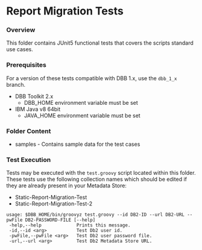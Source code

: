 # Report Migration Tests
### Overview
This folder contains JUnit5 functional tests that covers the scripts standard use cases.

### Prerequisites
For a version of these tests compatible with DBB 1.x, use the `dbb_1_x` branch.
* DBB Toolkit 2.x
    * DBB_HOME environment variable must be set
* IBM Java v8 64bit
    * JAVA_HOME environment variable must be set

### Folder Content
* samples - Contains sample data for the test cases

### Test Execution
Tests may be executed with the `test.groovy` script located within this folder.
These tests use the following collection names which should be edited if they are already present in your Metadata Store:
* Static-Report-Migration-Test
* Static-Report-Migration-Test-2
```
usage: $DBB_HOME/bin/groovyz test.groovy --id DB2-ID --url DB2-URL --pwFile DB2-PASSWORD-FILE [--help]
 -help,--help             Prints this message.
 -id,--id <arg>           Test Db2 user id.
 -pwFile,--pwFile <arg>   Test Db2 user password file.
 -url,--url <arg>         Test Db2 Metadata Store URL.
```